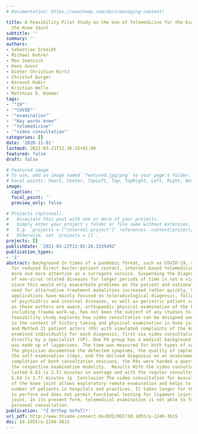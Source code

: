 ```yaml
---
# Documentation: https://wowchemy.com/docs/managing-content/

title: A Feasibility Pilot Study on the Use of Telemedicine for the Examination of
  the Knee Joint
subtitle: ''
summary: ''
authors:
- Sebastian Scheidt
- Michael Kehrer
- Max Jaenisch
- Hans Goost
- Dieter Christian Wirtz
- Christof Burger
- Koroush Kabir
- Kristian Welle
- Matthias D. Wimmer
tags:
- '"19"'
- '"COVID"'
- '"examination"'
- '"Key words knee"'
- '"telemedicine"'
- '"video consultation"'
categories: []
date: '2020-11-01'
lastmod: 2021-03-21T12:36:25+01:00
featured: false
draft: false

# Featured image
# To use, add an image named `featured.jpg/png` to your page's folder.
# Focal points: Smart, Center, TopLeft, Top, TopRight, Left, Right, BottomLeft, Bottom, BottomRight.
image:
  caption: ''
  focal_point: ''
  preview_only: false

# Projects (optional).
#   Associate this post with one or more of your projects.
#   Simply enter your project's folder or file name without extension.
#   E.g. `projects = ["internal-project"]` references `content/project/deep-learning/index.md`.
#   Otherwise, set `projects = []`.
projects: []
publishDate: '2021-03-22T12:02:26.133549Z'
publication_types:
- '2'
abstract: Background In times of a pandemic threat, such as COVID-19, and the need
  for reduced direct doctor-patient contact, internet-based telemedicine has attracted
  more and more attention as a surrogate service. Suspending the diagnosis and treatment
  of non-virus related diseases for longer periods of time is not a viable option
  since this would only exacerbate problems on the patient and national level. The
  need for alternative treatment modalities increased rather quickly. So far, telemedical
  applications have mainly focused on teleradiological diagnosis, follow-up and monitoring
  of psychiatric and internal diseases, as well as geriatric patient care. As far
  as these authors are aware, orthopaedic physical examination of the knee joint,
  including trauma work-up, has not been the subject of any studies to date. This
  feasibility study explores how video consultation can be designed and implemented
  in the context of history taking and physical examination in knee joint complaints.  Material
  and Method 21 patient actors (PA) with simulated complaints of the knee joint were
  examined individually for each diagnosis, first via video consultation and then
  directly by a specialist (SP). One PA group has a medical background, the other
  was made up of laypersons. The time was measured for both types of consultation.
  The physician documented the detected symptoms, the quality of implementation of
  the self-examination steps, and the derived diagnosis on an assessment form. After
  completion of both consultation sessions, the PAs were handed a questionnaire on
  the respective examination modality.  Results With the video consultation the examination
  lasted 8.63 (± 2.5) minutes on average and with the regular consultation in person
  5.63 (± 1.7) minutes (p  Conclusion The video consultation for musculoskeletal complaints
  of the knee joint allows exploratory remote examination and helps to minimise the
  number of patients in hospitals and practices. It takes longer for the physician
  to perform and does not permit functional testing for ligament injuries of the knee
  joint. In its present form, telemedical examination is not able to fully replace
  personal consultation.
publication: '*Z Orthop Unfall*'
url_pdf: http://www.thieme-connect.de/DOI/DOI?10.1055/a-1246-3615
doi: 10.1055/a-1246-3615
---
```

